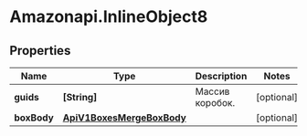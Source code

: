 # Amazonapi.InlineObject8

## Properties

Name | Type | Description | Notes
------------ | ------------- | ------------- | -------------
**guids** | **[String]** | Массив коробок. | [optional] 
**boxBody** | [**ApiV1BoxesMergeBoxBody**](ApiV1BoxesMergeBoxBody.md) |  | [optional] 


